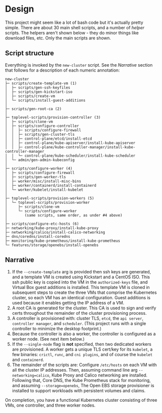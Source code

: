 # Design

This project might seem like a lot of bash code but it's actually pretty simple. There are about 30 main shell scripts, and a number of *helper* scripts. The helpers aren't shown below - they do minor things like download files, etc. Only the main scripts are shown.

## Script structure

Everything is invoked by the `new-cluster` script. See the _Narrative_ section that follows for a description of each numeric annotation:

```shell
new-cluster
├─ scripts/create-template-vm (1)
│  ├─ scripts/gen-ssh-keyfiles
│  ├─ scripts/gen-kickstart-iso
│  ├─ scripts/create-vm
│  └─ scripts/install-guest-additions
│
├─ scripts/gen-root-ca (2)
│
├─ toplevel-scripts/provision-controller (3)
│  ├─ scripts/clone-vm
│  ├─ scripts/configure-controller
│  │  ├─ scripts/configure-firewall
│  │  ├─ scripts/gen-cluster-tls
│  │  ├─ control-plane/etcd/install-etcd
│  │  ├─ control-plane/kube-apiserver/install-kube-apiserver
│  │  ├─ control-plane/kube-controller-manager/install-kube-controller-manager
│  │  └─ control-plane/kube-scheduler/install-kube-scheduler
│  └─ admin/gen-admin-kubeconfig
│   
├─ scripts/configure-worker (4)
│  ├─ scripts/configure-firewall
│  ├─ scripts/gen-worker-tls
│  ├─ worker/misc/install-misc-bins
│  ├─ worker/containerd/install-containerd
│  └─ worker/kubelet/install-kubelet
│
├─ toplevel-scripts/provision-workers (5)
│  └─ toplevel-scripts/provision-worker
│     ├─ scripts/clone-vm
│     └─ scripts/configure-worker
│        (same scripts, same order, as under #4 above)
│
├─ scripts/configure-etc-hosts (6)
├─ networking/kube-proxy/install-kube-proxy
├─ networking/calico/install-calico-networking
├─ dns/coredns/install-coredns
├─ monitoring/kube-prometheus/install-kube-prometheus
└─ features/storage/openebs/install-openebs
```

## Narrative

1. If the `--create-template` arg is provided then ssh keys are generated, and a template VM is created using Kickstart and a CentOS ISO. This ssh public key is copied into the VM in the `authorized-keys` file, and Virtual Box guest additions is installed. This template VM is cloned in subsequent steps to create the three VMs that comprise the Kubernetes cluster, so each VM has an identical configuration. Guest additions is used because it enables getting the IP address of a VM.
2. A root CA is generated for the cluster. This CA is used to sign and verify certs throughout the remainder of the cluster provisioning process.
3. A controller is provisioned with: cluster TLS, `etcd`, the `api server`, `controller manager`, and `scheduler`. (This project runs with a single controller to minimize the desktop footprint.)
4. Because the controller is also a worker, the controller is configured as a worker node. (See next item below.)
5. If the `--single-node` flag is **not** specified, then two dedicated workers are provisioned. A worker gets a unique TLS cert/key for its `kubelet`, a few binaries: `crictl`, `runc`, and `cni plugins`, and of course the `kubelet` and `containerd`.
6. The remainder of the scripts are: Configure `/etc/hosts` on each VM with all the cluster IP addresses. Then, assuming command line arg `--networking=calico`, Kube Proxy and Calico networking are installed. Following that, Core DNS, the Kube Prometheus stack for monitoring, and assuming `--storage=openebs`, The Open EBS storage provisioner is installed to support workloads with persistent volumes and claims.

On completion, you have a functional Kubernetes cluster consisting of three VMs, one controller, and three worker nodes.